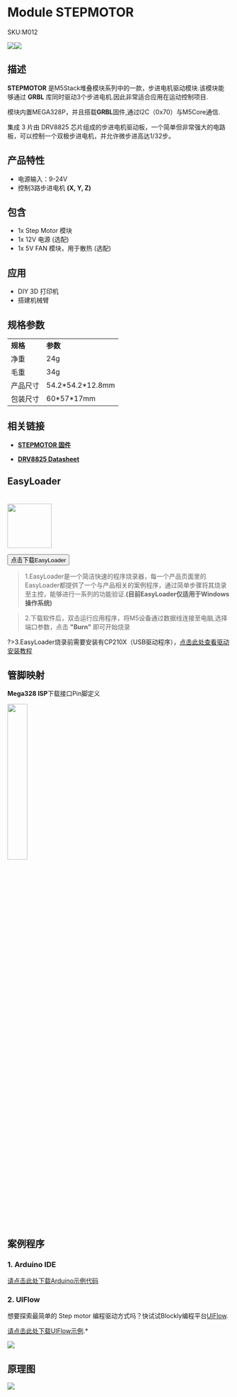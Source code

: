 # Module STEPMOTOR

<el-tag effect="plain">SKU:M012</el-tag>

<div class="product_pic"><img src="assets/img/product_pics/module/module_stepmotor_01.webp"><img src="assets/img/product_pics/module/module_stepmotor_02.webp"></div>

<!-- <img src="assets/img/product_pics/module/module_stepmotor_04.webp" width="30%" height="30%"> -->

## 描述

**STEPMOTOR** 是M5Stack堆叠模块系列中的一款，步进电机驱动模块.该模块能够通过 **GRBL** 库同时驱动3个步进电机.因此非常适合应用在运动控制项目.

模块内置MEGA328P，并且搭载**GRBL**固件,通过I2C（0x70）与M5Core通信.

集成 3 片由 DRV8825 芯片组成的步进电机驱动板，一个简单但非常强大的电路板，可以控制一个双极步进电机，并允许微步进高达1/32步。

## 产品特性

-  电源输入：9-24V
-  控制3路步进电机 **(X, Y, Z)**

## 包含

-  1x Step Motor 模块
-  1x 12V 电源 (选配)
-  1x 5V FAN 模块，用于散热 (选配)

## 应用

-  DIY 3D 打印机
-  搭建机械臂

## 规格参数

<table>
   <tr style="font-weight:bold">
      <td>规格</td>
      <td>参数</td>
   </tr>
   <tr>
      <td>净重</td>
      <td>24g</td>
   </tr>
   <tr>
      <td>毛重</td>
      <td>34g</td>
   </tr>
   <tr>
      <td>产品尺寸</td>
      <td>54.2*54.2*12.8mm</td>
   </tr>
   <tr>
      <td>包装尺寸</td>
      <td>60*57*17mm</td>
   </tr>
 </table>

## 相关链接

- **[STEPMOTOR 固件](https://github.com/m5stack/stepmotor_module/tree/master/Firmware%20for%20stepmotor%20module/GRBL-Arduino-Library)**

- **[DRV8825 Datasheet](https://m5stack.oss-cn-shenzhen.aliyuncs.com/resource/docs/datasheet/module/DRV8825_en.pdf)**

## EasyLoader

<img src="https://m5stack.oss-cn-shenzhen.aliyuncs.com/image/EasyLoader_logo.webp" width="100px" style="margin-top:20px">

<a href="https://m5stack.oss-cn-shenzhen.aliyuncs.com/EasyLoader/Module/EasyLoader_STEPMOTOR.exe"><button type="button" class="btn btn-primary">点击下载EasyLoader</button></a>

>1.EasyLoader是一个简洁快速的程序烧录器，每一个产品页面里的EasyLoader都提供了一个与产品相关的案例程序，通过简单步骤将其烧录至主控，能够进行一系列的功能验证.**(目前EasyLoader仅适用于Windows操作系统)**

>2.下载软件后，双击运行应用程序，将M5设备通过数据线连接至电脑,选择端口参数，点击 **"Burn"** 即可开始烧录

?>3.EasyLoader烧录前需要安装有CP210X（USB驱动程序），[点击此处查看驱动安装教程](zh_CN/related_documents/M5Burner#安装串口驱动)

## 管脚映射

**Mega328 ISP**下载接口Pin脚定义

<img src="assets\img\product_pics\app\mega328_isp.webp" width="30%" height="30%">

## 案例程序

### 1. Arduino IDE

[请点击此处下载Arduino示例代码](https://github.com/m5stack/M5Stack/tree/master/examples/Modules/STEPMOTOR)

### 2. UIFlow

想要探索最简单的 Step motor 编程驱动方式吗？快试试Blockly编程平台[UIFlow](flow.m5stack.com).

[请点击此处下载UIFlow示例](https://github.com/m5stack/M5-ProductExampleCodes/blob/master/Module/STEPMOTOR/UIFlow).*

<img src="assets/img/product_pics/module/module_example/STEPMOTOR/example_module_stepmotor_01.webp">

## 原理图

<img src="assets/img/product_pics/module/stepmotor_sch.webp">


<script>

   var purchase_link = 'https://m5stack.com/collections/m5-module/products/step-motor-module-adapter-fan-module';

   anchor_search(purchase_link);
   scrollFunc();

</script>